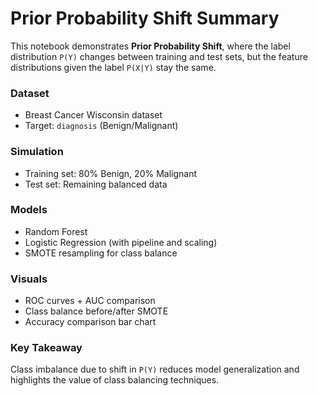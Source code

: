 # Prior Probability Shift Summary

This notebook demonstrates **Prior Probability Shift**, where the label distribution `P(Y)` changes between training and test sets, but the feature distributions given the label `P(X|Y)` stay the same.

### Dataset
- Breast Cancer Wisconsin dataset
- Target: `diagnosis` (Benign/Malignant)

### Simulation
- Training set: 80% Benign, 20% Malignant
- Test set: Remaining balanced data

### Models
- Random Forest
- Logistic Regression (with pipeline and scaling)
- SMOTE resampling for class balance

### Visuals
- ROC curves + AUC comparison
- Class balance before/after SMOTE
- Accuracy comparison bar chart

### Key Takeaway
Class imbalance due to shift in `P(Y)` reduces model generalization and highlights the value of class balancing techniques.
